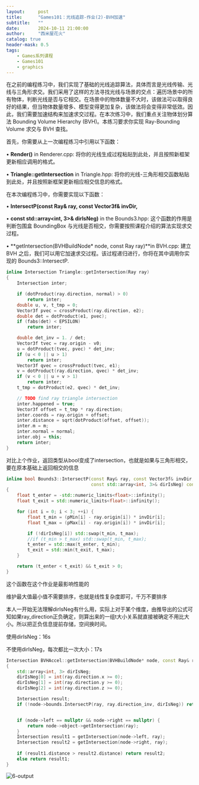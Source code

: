 ```yaml
---
layout:     post
title:      "Games101：光线追踪-作业(2)-BVH加速"
subtitle:   ""
date:       2024-10-11 21:00:00
author:     "西米屋花火"
catalog: true
header-mask: 0.5
tags:
    - Games系列课程
    - Games101
    - graphics
---
```


在之前的编程练习中，我们实现了基础的光线追踪算法，具体而言是光线传输、光线与三角形求交。我们采用了这样的方法寻找光线与场景的交点：遍历场景中的所有物体，判断光线是否与它相交。在场景中的物体数量不大时，该做法可以取得良好的结果，但当物体数量增多、模型变得更加复杂，该做法将会变得非常低效。因此，我们需要加速结构来加速求交过程。在本次练习中，我们重点关注物体划分算法 Bounding Volume Hierarchy (BVH)。本练习要求你实现 Ray-Bounding Volume 求交与 BVH 查找。

首先，你需要从上一次编程练习中引用以下函数：

•  **Render()** in Renderer.cpp: 将你的光线生成过程粘贴到此处，并且按照新框架更新相应调用的格式。

•  **Triangle::getIntersection** in Triangle.hpp: 将你的光线-三角形相交函数粘贴到此处，并且按照新框架更新相应相交信息的格式。

在本次编程练习中，你需要实现以下函数：

•  **IntersectP(const Ray& ray, const Vector3f& invDir,**

•  **const std::array<int, 3>& dirIsNeg)** in the Bounds3.hpp: 这个函数的作用是判断包围盒 BoundingBox 与光线是否相交，你需要按照课程介绍的算法实现求交过程。

•  **getIntersection(BVHBuildNode\* node, const Ray ray)**in BVH.cpp: 建立 BVH 之后，我们可以用它加速求交过程。该过程递归进行，你将在其中调用你实现的 Bounds3::IntersectP.

```cpp
inline Intersection Triangle::getIntersection(Ray ray)
{
    Intersection inter;

    if (dotProduct(ray.direction, normal) > 0)
        return inter;
    double u, v, t_tmp = 0;
    Vector3f pvec = crossProduct(ray.direction, e2);
    double det = dotProduct(e1, pvec);
    if (fabs(det) < EPSILON)
        return inter;

    double det_inv = 1. / det;
    Vector3f tvec = ray.origin - v0;
    u = dotProduct(tvec, pvec) * det_inv;
    if (u < 0 || u > 1)
        return inter;
    Vector3f qvec = crossProduct(tvec, e1);
    v = dotProduct(ray.direction, qvec) * det_inv;
    if (v < 0 || u + v > 1)
        return inter;
    t_tmp = dotProduct(e2, qvec) * det_inv;

    // TODO find ray triangle intersection
    inter.happened = true;
    Vector3f offset = t_tmp * ray.direction;
    inter.coords = ray.origin + offset;
    inter.distance = sqrt(dotProduct(offset, offset));
    inter.m = m;
    inter.normal = normal;
    inter.obj = this;
    return inter;
}
```

对比上个作业，返回类型从bool变成了intersection，也就是如果与三角形相交，要在原本基础上返回相交的信息

```cpp
inline bool Bounds3::IntersectP(const Ray& ray, const Vector3f& invDir,
                                const std::array<int, 3>& dirIsNeg) const
{
    float t_enter = -std::numeric_limits<float>::infinity();
    float t_exit = std::numeric_limits<float>::infinity();

    for (int i = 0; i < 3; ++i) {
        float t_min = (pMin[i] - ray.origin[i]) * invDir[i];
        float t_max = (pMax[i] - ray.origin[i]) * invDir[i];

        if (!dirIsNeg[i]) std::swap(t_min, t_max);
        //if (t_min > t_max) std::swap(t_min, t_max);
        t_enter = std::max(t_enter, t_min);
        t_exit = std::min(t_exit, t_max);
    }

    return (t_enter < t_exit) && t_exit > 0;
}
```

这个函数在这个作业是最影响性能的

维护最大值最小值不需要排序，也就是线性复杂度即可，千万不要排序

本人一开始无法理解dirIsNeg有什么用，实际上对于某个维度，由推导出的公式可知如果ray_direction正负确定，则算出来的一组t大小关系就直接被确定不用比大小。所以把正负信息提前存储，空间换时间。

使用dirIsNeg：16s

不使用dirIsNeg，每次都比一次大小：17s

```cpp
Intersection BVHAccel::getIntersection(BVHBuildNode* node, const Ray& ray) const
{
    std::array<int, 3> dirIsNeg;
    dirIsNeg[0] = int(ray.direction.x >= 0);
    dirIsNeg[1] = int(ray.direction.y >= 0);
    dirIsNeg[2] = int(ray.direction.z >= 0);

    Intersection result;
    if (!node->bounds.IntersectP(ray, ray.direction_inv, dirIsNeg)) return result;


    if (node->left == nullptr && node->right == nullptr) {
        return node->object->getIntersection(ray);
    }
    Intersection result1 = getIntersection(node->left, ray);
    Intersection result2 = getIntersection(node->right, ray);
    
    if (result1.distance > result2.distance) return result2;
    else return result1;
}
```

![6-output](https://pub-2abc7423feaa4ecb8f59a4cc2d6f2bc5.r2.dev/6-output.png)
